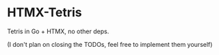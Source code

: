 # HTMX-Tetris

Tetris in Go + HTMX, no other deps.

(I don't plan on closing the TODOs, feel free to implement them yourself)
